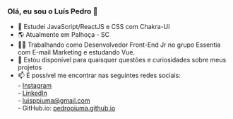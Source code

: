 ### Olá, eu sou o Luís Pedro 👋

<!-- **PedroPiuma/PedroPiuma** is a ✨ _special_ ✨ repository because its `README.md` (this file) appears on your GitHub profile. -->

- 🌱 Estudei JavaScript/ReactJS e CSS com Chakra-UI
- 🌎 Atualmente em Palhoça - SC
- 👨‍💻 Trabalhando como Desenvolvedor Front-End Jr no grupo Essentia com E-mail Marketing e estudando Vue.
- 💬 Estou disponível para quaisquer questões e curiosidades sobre meus projetos
- 📫 É possível me encontrar nas seguintes redes sociais:<br>
             - <a href="https://www.instagram.com/pedro.piuma/">Instagram</a><br>
             - <a href="https://www.linkedin.com/in/lu%C3%ADs-pedro-pi%C3%BAma-90b8a212b/">LinkedIn</a>                         
             - luisppiuma@gmail.com<br>
             - GitHub.io: <a href="https://pedropiuma.github.io/">pedropiuma.github.io</a><br>

